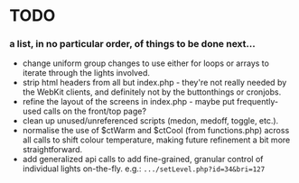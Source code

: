 # TODO
### a list, in no particular order, of things to be done next...

- change uniform group changes to use either for loops or arrays to iterate through the lights involved.
- strip html headers from all but index.php - they're not really needed by the WebKit clients, and definitely not by the buttonthings or cronjobs.
- refine the layout of the screens in index.php - maybe put frequently-used calls on the front/top page?
- clean up unused/unreferenced scripts (medon, medoff, toggle, etc.).
- normalise the use of $ctWarm and $ctCool (from functions.php) across all calls to shift colour temperature, making future refinement a bit more straightforward.
- add generalized api calls to add fine-grained, granular control of individual lights on-the-fly. e.g.: `.../setLevel.php?id=34&bri=127`
